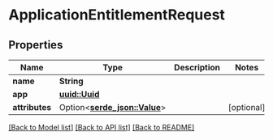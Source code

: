 # ApplicationEntitlementRequest

## Properties

Name | Type | Description | Notes
------------ | ------------- | ------------- | -------------
**name** | **String** |  | 
**app** | [**uuid::Uuid**](uuid::Uuid.md) |  | 
**attributes** | Option<[**serde_json::Value**](.md)> |  | [optional]

[[Back to Model list]](../README.md#documentation-for-models) [[Back to API list]](../README.md#documentation-for-api-endpoints) [[Back to README]](../README.md)


